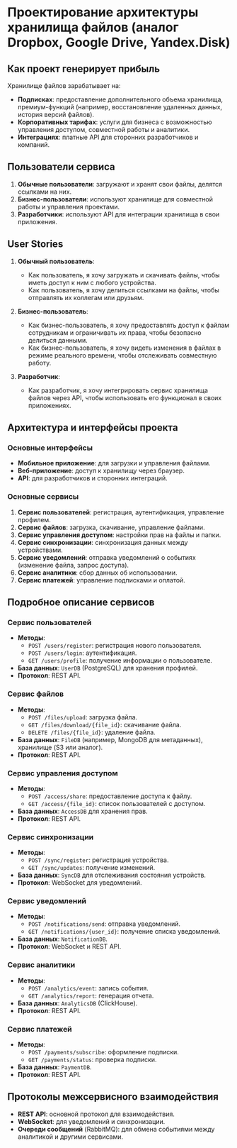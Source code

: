 # Проектирование архитектуры хранилища файлов (аналог Dropbox, Google Drive, Yandex.Disk)

## Как проект генерирует прибыль
Хранилище файлов зарабатывает на:
- **Подписках**: предоставление дополнительного объема хранилища, премиум-функций (например, восстановление удаленных данных, история версий файлов).
- **Корпоративных тарифах**: услуги для бизнеса с возможностью управления доступом, совместной работы и аналитики.
- **Интеграциях**: платные API для сторонних разработчиков и компаний.

## Пользователи сервиса
1. **Обычные пользователи**: загружают и хранят свои файлы, делятся ссылками на них.
2. **Бизнес-пользователи**: используют хранилище для совместной работы и управления проектами.
3. **Разработчики**: используют API для интеграции хранилища в свои приложения.

## User Stories

1. **Обычный пользователь**:
   - Как пользователь, я хочу загружать и скачивать файлы, чтобы иметь доступ к ним с любого устройства.
   - Как пользователь, я хочу делиться ссылками на файлы, чтобы отправлять их коллегам или друзьям.

2. **Бизнес-пользователь**:
   - Как бизнес-пользователь, я хочу предоставлять доступ к файлам сотрудникам и ограничивать их права, чтобы безопасно делиться данными.
   - Как бизнес-пользователь, я хочу видеть изменения в файлах в режиме реального времени, чтобы отслеживать совместную работу.

3. **Разработчик**:
   - Как разработчик, я хочу интегрировать сервис хранилища файлов через API, чтобы использовать его функционал в своих приложениях.

## Архитектура и интерфейсы проекта

### Основные интерфейсы
- **Мобильное приложение**: для загрузки и управления файлами.
- **Веб-приложение**: доступ к хранилищу через браузер.
- **API**: для разработчиков и сторонних интеграций.

### Основные сервисы
1. **Сервис пользователей**: регистрация, аутентификация, управление профилем.
2. **Сервис файлов**: загрузка, скачивание, управление файлами.
3. **Сервис управления доступом**: настройки прав на файлы и папки.
4. **Сервис синхронизации**: синхронизация данных между устройствами.
5. **Сервис уведомлений**: отправка уведомлений о событиях (изменение файла, запрос доступа).
6. **Сервис аналитики**: сбор данных об использовании.
7. **Сервис платежей**: управление подписками и оплатой.

## Подробное описание сервисов

### Сервис пользователей
- **Методы**:
  - `POST /users/register`: регистрация нового пользователя.
  - `POST /users/login`: аутентификация.
  - `GET /users/profile`: получение информации о пользователе.
- **База данных**: `UserDB` (PostgreSQL) для хранения профилей.
- **Протокол**: REST API.

### Сервис файлов
- **Методы**:
  - `POST /files/upload`: загрузка файла.
  - `GET /files/download/{file_id}`: скачивание файла.
  - `DELETE /files/{file_id}`: удаление файла.
- **База данных**: `FileDB` (например, MongoDB для метаданных), хранилище (S3 или аналог).
- **Протокол**: REST API.

### Сервис управления доступом
- **Методы**:
  - `POST /access/share`: предоставление доступа к файлу.
  - `GET /access/{file_id}`: список пользователей с доступом.
- **База данных**: `AccessDB` для хранения прав.
- **Протокол**: REST API.

### Сервис синхронизации
- **Методы**:
  - `POST /sync/register`: регистрация устройства.
  - `GET /sync/updates`: получение изменений.
- **База данных**: `SyncDB` для отслеживания состояния устройств.
- **Протокол**: WebSocket для уведомлений.

### Сервис уведомлений
- **Методы**:
  - `POST /notifications/send`: отправка уведомлений.
  - `GET /notifications/{user_id}`: получение списка уведомлений.
- **База данных**: `NotificationDB`.
- **Протокол**: WebSocket и REST API.

### Сервис аналитики
- **Методы**:
  - `POST /analytics/event`: запись события.
  - `GET /analytics/report`: генерация отчета.
- **База данных**: `AnalyticsDB` (ClickHouse).
- **Протокол**: REST API.

### Сервис платежей
- **Методы**:
  - `POST /payments/subscribe`: оформление подписки.
  - `GET /payments/status`: проверка подписки.
- **База данных**: `PaymentDB`.
- **Протокол**: REST API.

## Протоколы межсервисного взаимодействия
- **REST API**: основной протокол для взаимодействия.
- **WebSocket**: для уведомлений и синхронизации.
- **Очереди сообщений** (RabbitMQ): для обмена событиями между аналитикой и другими сервисами.

